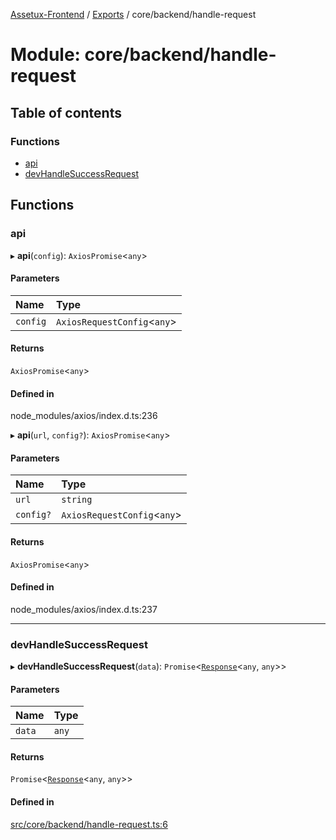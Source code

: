 [Assetux-Frontend](../README.md) / [Exports](../modules.md) / core/backend/handle-request

# Module: core/backend/handle-request

## Table of contents

### Functions

- [api](core_backend_handle_request.md#api)
- [devHandleSuccessRequest](core_backend_handle_request.md#devhandlesuccessrequest)

## Functions

### api

▸ **api**(`config`): `AxiosPromise`<`any`\>

#### Parameters

| Name | Type |
| :------ | :------ |
| `config` | `AxiosRequestConfig`<`any`\> |

#### Returns

`AxiosPromise`<`any`\>

#### Defined in

node_modules/axios/index.d.ts:236

▸ **api**(`url`, `config?`): `AxiosPromise`<`any`\>

#### Parameters

| Name | Type |
| :------ | :------ |
| `url` | `string` |
| `config?` | `AxiosRequestConfig`<`any`\> |

#### Returns

`AxiosPromise`<`any`\>

#### Defined in

node_modules/axios/index.d.ts:237

___

### devHandleSuccessRequest

▸ **devHandleSuccessRequest**(`data`): `Promise`<[`Response`](core_backend_types_core_backend.md#response)<`any`, `any`\>\>

#### Parameters

| Name | Type |
| :------ | :------ |
| `data` | `any` |

#### Returns

`Promise`<[`Response`](core_backend_types_core_backend.md#response)<`any`, `any`\>\>

#### Defined in

[src/core/backend/handle-request.ts:6](https://github.com/ASSETUX/frontend/blob/9a68660/src/core/backend/handle-request.ts#L6)
